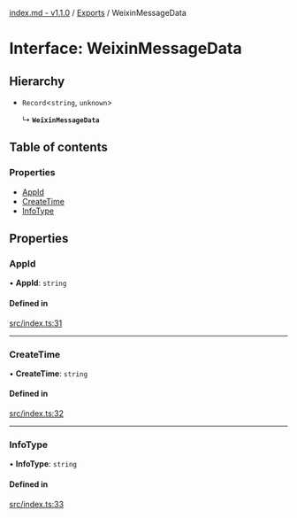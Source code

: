 [index.md - v1.1.0](../README.md) / [Exports](../modules.md) / WeixinMessageData

# Interface: WeixinMessageData

## Hierarchy

- `Record`<`string`, `unknown`\>

  ↳ **`WeixinMessageData`**

## Table of contents

### Properties

- [AppId](WeixinMessageData.md#appid)
- [CreateTime](WeixinMessageData.md#createtime)
- [InfoType](WeixinMessageData.md#infotype)

## Properties

### AppId

• **AppId**: `string`

#### Defined in

[src/index.ts:31](https://github.com/saqqdy/node-wxcrypto/blob/5cecde6/src/index.ts#L31)

---

### CreateTime

• **CreateTime**: `string`

#### Defined in

[src/index.ts:32](https://github.com/saqqdy/node-wxcrypto/blob/5cecde6/src/index.ts#L32)

---

### InfoType

• **InfoType**: `string`

#### Defined in

[src/index.ts:33](https://github.com/saqqdy/node-wxcrypto/blob/5cecde6/src/index.ts#L33)
